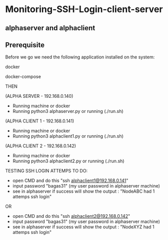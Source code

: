 # Monitoring-SSH-Login-client-server
alphaserver and alphaclient
-----------------------------------------------------------------------
Prerequisite
-----------------------------------------------------------------------
Before we go we need the following application installed on the system:

docker

docker-compose

THEN

(ALPHA SERVER - 192.168.0.140)
 - Running machine or docker
 - Running python3 alphaserver.py or running (./run.sh)

(ALPHA CLIENT 1 - 192.168.0.141)
 - Running machine or docker
 - Running python3 alphaclient1.py or running (./run.sh)

(ALPHA CLIENT 2 - 192.168.0.142)
 - Running machine or docker
 - Running python3 alphaclient2.py or running (./run.sh)
 

TESTING SSH LOGIN ATTEMPS
 TO DO:
  - open CMD and do this "ssh alphaclient1@192.168.0.141"
  - input password "bagas31" (my user password in alphaserver machine)
  - see in alphaserver if success will show the output : "NodeABC had 1 attemps ssh login"
  
  OR
  
  - open CMD and do this "ssh alphaclient2@192.168.0.142"
  - input password "bagas31" (my user password in alphaserver machine)
  - see in alphaserver if success will show the output : "NodeXYZ had 1 attemps ssh login"




